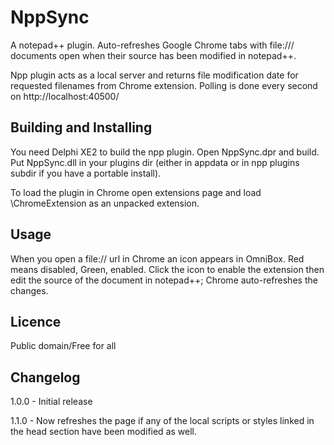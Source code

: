 # NppSync
A notepad++ plugin. Auto-refreshes Google Chrome tabs with file:/// documents open when their source has been modified in notepad++.

Npp plugin acts as a local server and returns file modification date for requested filenames from Chrome extension. Polling is done every second on http://localhost:40500/

## Building and Installing
You need Delphi XE2 to build the npp plugin. Open NppSync.dpr and build. Put NppSync.dll in your plugins dir (either in appdata or in npp plugins subdir if you have a portable install).

To load the plugin in Chrome open extensions page and load \ChromeExtension as an unpacked extension.

## Usage
When you open a file:// url in Chrome an icon appears in OmniBox. Red means disabled, Green, enabled. Click the icon to enable the extension then edit the source of the document in notepad++; Chrome auto-refreshes the changes.

## Licence
Public domain/Free for all

## Changelog
1.0.0 - Initial release

1.1.0 - Now refreshes the page if any of the local scripts or styles linked in the head section have been modified as well.
